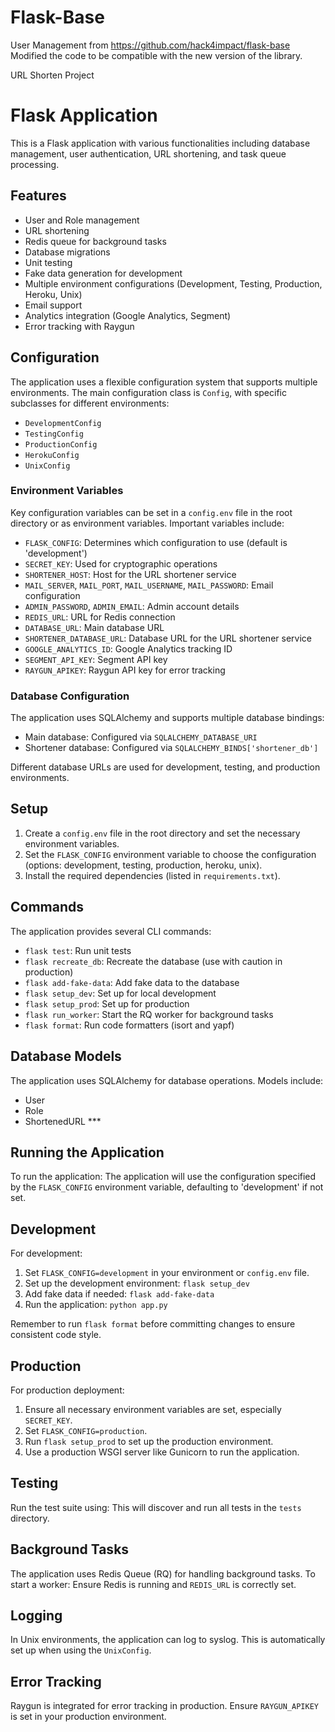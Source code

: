 # Flask-Base
 User Management from https://github.com/hack4impact/flask-base 
 Modified the code to be compatible with the new version of the library.
 
 URL Shorten Project

# Flask Application

This is a Flask application with various functionalities including database management, user authentication, URL shortening, and task queue processing.

## Features

- User and Role management
- URL shortening
- Redis queue for background tasks
- Database migrations
- Unit testing
- Fake data generation for development
- Multiple environment configurations (Development, Testing, Production, Heroku, Unix)
- Email support
- Analytics integration (Google Analytics, Segment)
- Error tracking with Raygun

## Configuration

The application uses a flexible configuration system that supports multiple environments. The main configuration class is `Config`, with specific subclasses for different environments:

- `DevelopmentConfig`
- `TestingConfig`
- `ProductionConfig`
- `HerokuConfig`
- `UnixConfig`

### Environment Variables

Key configuration variables can be set in a `config.env` file in the root directory or as environment variables. Important variables include:

- `FLASK_CONFIG`: Determines which configuration to use (default is 'development')
- `SECRET_KEY`: Used for cryptographic operations
- `SHORTENER_HOST`: Host for the URL shortener service
- `MAIL_SERVER`, `MAIL_PORT`, `MAIL_USERNAME`, `MAIL_PASSWORD`: Email configuration
- `ADMIN_PASSWORD`, `ADMIN_EMAIL`: Admin account details
- `REDIS_URL`: URL for Redis connection
- `DATABASE_URL`: Main database URL
- `SHORTENER_DATABASE_URL`: Database URL for the URL shortener service
- `GOOGLE_ANALYTICS_ID`: Google Analytics tracking ID
- `SEGMENT_API_KEY`: Segment API key
- `RAYGUN_APIKEY`: Raygun API key for error tracking

### Database Configuration

The application uses SQLAlchemy and supports multiple database bindings:

- Main database: Configured via `SQLALCHEMY_DATABASE_URI`
- Shortener database: Configured via `SQLALCHEMY_BINDS['shortener_db']`

Different database URLs are used for development, testing, and production environments.

## Setup

1. Create a `config.env` file in the root directory and set the necessary environment variables.
2. Set the `FLASK_CONFIG` environment variable to choose the configuration (options: development, testing, production, heroku, unix).
3. Install the required dependencies (listed in `requirements.txt`).

## Commands

The application provides several CLI commands:

- `flask test`: Run unit tests
- `flask recreate_db`: Recreate the database (use with caution in production)
- `flask add-fake-data`: Add fake data to the database
- `flask setup_dev`: Set up for local development
- `flask setup_prod`: Set up for production
- `flask run_worker`: Start the RQ worker for background tasks
- `flask format`: Run code formatters (isort and yapf)

## Database Models

The application uses SQLAlchemy for database operations. Models include:

- User
- Role
- ShortenedURL ***

## Running the Application

To run the application:
The application will use the configuration specified by the `FLASK_CONFIG` environment variable, defaulting to 'development' if not set.

## Development

For development:

1. Set `FLASK_CONFIG=development` in your environment or `config.env` file.
2. Set up the development environment: `flask setup_dev`
3. Add fake data if needed: `flask add-fake-data`
4. Run the application: `python app.py`

Remember to run `flask format` before committing changes to ensure consistent code style.

## Production

For production deployment:

1. Ensure all necessary environment variables are set, especially `SECRET_KEY`.
2. Set `FLASK_CONFIG=production`.
3. Run `flask setup_prod` to set up the production environment.
4. Use a production WSGI server like Gunicorn to run the application.

## Testing

Run the test suite using:
This will discover and run all tests in the `tests` directory.

## Background Tasks

The application uses Redis Queue (RQ) for handling background tasks. To start a worker:
Ensure Redis is running and `REDIS_URL` is correctly set.

## Logging

In Unix environments, the application can log to syslog. This is automatically set up when using the `UnixConfig`.

## Error Tracking

Raygun is integrated for error tracking in production. Ensure `RAYGUN_APIKEY` is set in your production environment.
